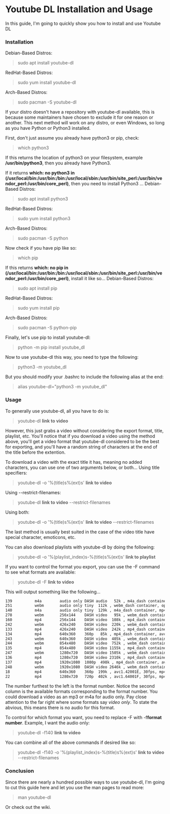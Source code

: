 # Youtube DL Installation and Usage
In this guide, I'm going to quickly show you how to install and use Youtube DL

### Installation
Debian-Based Distros:
> sudo apt install youtube-dl

RedHat-Based Distros:
> sudo yum install youtube-dl

Arch-Based Distros:
> sudo pacman -S youtube-dl

If your distro doesn't have a repository with youtube-dl available, this is because some maintainers have chosen to exclude it for one reason or another. This next method will work on any distro, or even Windows, so long as you have Python or Python3 installed.

First, don't just assume you already have python3 or pip, check:
> which python3

If this returns the location of python3 on your filesystem, example **/usr/bin/python3**, then you already have Python3.

If it returns **which: no python3 in (/usr/local/bin:/usr/bin:/bin:/usr/local/sbin:/usr/bin/site_perl:/usr/bin/vendor_perl:/usr/bin/core_perl)**, then you need to install Python3 ...
Debian-Based Distros:
> sudo apt install python3

RedHat-Based Distros:
> sudo yum install python3

Arch-Based Distros:
> sudo pacman -S python

Now check if you have pip like so:
> which pip

If this returns **which: no pip in (/usr/local/bin:/usr/bin:/bin:/usr/local/sbin:/usr/bin/site_perl:/usr/bin/vendor_perl:/usr/bin/core_perl)**, install it like so...
Debian-Based Distros:
> sudo apt install pip

RedHat-Based Distros:
> sudo yum install pip

Arch-Based Distros:
> sudo pacman -S python-pip

Finally, let's use pip to install youtube-dl:
> python -m pip install youtube_dl

Now to use youtube-dl this way, you need to type the following:
> python3 -m youtube_dl

But you should modify your .bashrc to include the following alias at the end:
> alias youtube-dl="python3 -m youtube_dl"

### Usage
To generally use youtube-dl, all you have to do is:
> youtube-dl **link to video**

However, this just grabs a video without considering the export format, title, playlist, etc. You'll notice that if you download a video using the method above, you'll get a video format that youtube-dl considered to be the best for exporting, and you'll have a random string of characters at the end of the title before the extention.

To download a video with the exact title it has, meaning no added characters, you can use one of two arguments below, or both...
Using title specifiers:
> youtube-dl -o '%(title)s%(ext)s' **link to video**

Using --restrict-filenames:
> youtube-dl **link to video** --restrict-filenames

Using both:
> youtube-dl -o '%(title)s%(ext)s' **link to video** --restrict-filenames

The last method is usually best suited in the case of the video title have special character, emoticons, etc.

You can also download playlists with youtube-dl by doing the following:
> youtube-dl -o '%(playlist_index)s-%(title)s%(ext)s' **link to playlist**

If you want to control the format you export, you can use the -F command to see what formats are available:
> youtube-dl -F **link to video**

This will output something like the following...

```bash
139          m4a        audio only DASH audio   52k , m4a_dash container, mp4a.40.5 (22050Hz), 15.37MiB
251          webm       audio only tiny  112k , webm_dash container, opus @112k (48000Hz), 35.32MiB
140          m4a        audio only tiny  129k , m4a_dash container, mp4a.40.2@129k (44100Hz), 40.78MiB
278          webm       256x144    DASH video   95k , webm_dash container, vp9, 30fps, video only
160          mp4        256x144    DASH video  108k , mp4_dash container, avc1.4d400b, 30fps, video only
242          webm       426x240    DASH video  220k , webm_dash container, vp9, 30fps, video only
133          mp4        426x240    DASH video  242k , mp4_dash container, avc1.4d400c, 30fps, video only
134          mp4        640x360    360p   85k , mp4_dash container, avc1.4d401e@  85k, 30fps, video only, 26.78MiB
243          webm       640x360    DASH video  405k , webm_dash container, vp9, 30fps, video only
244          webm       854x480    DASH video  752k , webm_dash container, vp9, 30fps, video only
135          mp4        854x480    DASH video 1155k , mp4_dash container, avc1.4d4014, 30fps, video only
247          webm       1280x720   DASH video 1505k , webm_dash container, vp9, 30fps, video only
136          mp4        1280x720   DASH video 2310k , mp4_dash container, avc1.4d400b, 30fps, video only
137          mp4        1920x1080  1080p  498k , mp4_dash container, avc1.640028@ 498k, 30fps, video only, 157.15MiB
248          webm       1920x1080  DASH video 2646k , webm_dash container, vp9, 30fps, video only
18           mp4        640x360    360p  199k , avc1.42001E, 30fps, mp4a.40.2 (44100Hz), 62.74MiB
22           mp4        1280x720   720p  402k , avc1.64001F, 30fps, mp4a.40.2 (44100Hz) (best)
```

The number furthest to the left is the format number. Notice the second column is the available formats corresponding to the format number. You could download a video as an mp3 or m4a for audio only. Pay close attention to the far right where some formats say *video only*. To state the abvious, this means there is no audio for this format.

To control for which format you want, you need to replace -F with -f**format number**. Example, I want the audio only:
> youtube-dl -f140 **link to video**

You can combine all of the above commands if desired like so:
> youtube-dl -f140 -o '%(playlist_index)s-%(title)s%(ext)s' **link to video** --restrict-filenames

### Conclusion
Since there are nearly a hundred possible ways to use youtube-dl, I'm going to cut this guide here and let you use the man pages to read more:
> man youtube-dl

Or check out the wiki.
